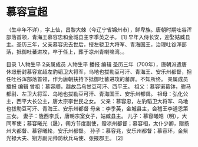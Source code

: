 # 慕容宣超

（生卒年不详），字上仙，昌黎大棘（今辽宁省锦州市），鲜卑族。唐朝时期吐谷浑部落首领，青海王慕容忠和金城县主李季英之子。 [1]
早年入侍长安，迎娶姑臧县主。圣历三年，父亲慕容忠去世后，授左骁卫大将军、青海国王，治理吐谷浑部落，抵御吐蕃进攻，卒于任上，葬于凉州青喇嘛湾。。

目录
1人物生平
2亲属成员
人物生平
播报
编辑
圣历三年（700年），唐朝派遣唐休璟册封慕容宣超左豹韬卫大将军，乌地也拔勒豆可汗、青海王、安乐州都督，担任吐谷浑部落首领，作为唐朝扶持下抵御吐蕃进攻的蕃屏。不知所终。
亲属成员
播报
编辑
曾祖：慕容顺，趉故吕乌甘豆可汗、西平王。
祖父：慕容诺葛钵，驸马都尉、左卫大将军、乌地也拔勒豆可汗、青海国王、安乐州都督。
祖母：弘化公主，西平大长公主，唐太宗李世民之女。
父亲：慕容忠，左豹韬卫大将军、乌地也拔勒豆可汗、青海王、安乐州都督
母亲：李季英，金城县主，会稽王李道恩第三女。
妻子：陇西李氏，唐朝宗室女子，姑臧县主。
儿子：慕容曦皓（明），大同军使；慕容曦光（晟），朔方节度副使，赠凉州都督；慕容相，太仆少卿，赠扬州大都督、慕容曦轮，安乐州都督。
孙子：慕容兆，安乐州都督；慕容环，金紫光禄大夫、朔方副元帅防秋兵马使、张掖郡王。 [2]

